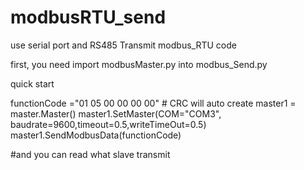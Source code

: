 # modbusRTU_send
use serial port and RS485 Transmit modbus_RTU code

first, you need import modbusMaster.py into modbus_Send.py


quick start


functionCode ="01 05 00 00 00 00" # CRC will auto create
master1 = master.Master() 
master1.SetMaster(COM="COM3", baudrate=9600,timeout=0.5,writeTimeOut=0.5)
master1.SendModbusData(functionCode) 

#and you can read what slave transmit
